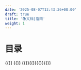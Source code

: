 ```yaml
---
date: '2025-08-07T13:43:36+08:00'
draft: true
title: '📚文档|指南'
weight: 1
---
```



# 目录
{{<cards>}} {{<card link="../guide/java" title="Java笔记" icon="document-duplicate">}} {{<card link="../guide/web" title="Web学习" icon="document-duplicate">}}{{<card link="../guide/spring" title="Spring笔记" icon="document-duplicate">}}{{<card link="../guide/front" title="前端" icon="document-duplicate">}}{{</cards>}}